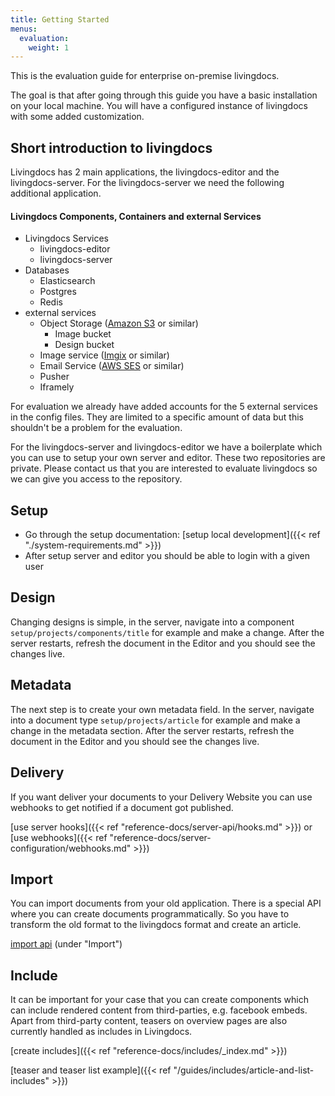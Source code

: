```yaml
---
title: Getting Started
menus:
  evaluation:
    weight: 1
---
```


This is the evaluation guide for enterprise on-premise livingdocs.

The goal is that after going through this guide you have a basic installation on your local machine. You will have a configured instance of livingdocs with some added customization.

## Short introduction to livingdocs
Livingdocs has 2 main applications, the livingdocs-editor and the livingdocs-server. For the livingdocs-server we need the following additional application.

#### Livingdocs Components, Containers and external Services
- Livingdocs Services
  - livingdocs-editor
  - livingdocs-server
- Databases
  - Elasticsearch
  - Postgres
  - Redis
- external services
  - Object Storage ([Amazon S3](https://aws.amazon.com/s3/) or similar)
    - Image bucket
    - Design bucket
  - Image service ([Imgix](https://www.imgix.com/) or similar)
  - Email Service ([AWS SES](https://aws.amazon.com/ses/) or similar)
  - Pusher
  - Iframely

For evaluation we already have added accounts for the 5 external services in the config files. They are limited to a specific amount of data but this shouldn't be a problem for the evaluation.

For the livingdocs-server and livingdocs-editor we have a boilerplate which you can use to setup your own server and editor. These two repositories are private. Please contact us that you are interested to evaluate livingdocs so we can give you access to the repository.

## Setup
- Go through the setup documentation: [setup local development]({{< ref "./system-requirements.md" >}})
- After setup server and editor you should be able to login with a given user

## Design
Changing designs is simple, in the server, navigate into a component `setup/projects/components/title` for example and make a change. After the server restarts, refresh the document in the Editor and you should see the changes live.

## Metadata
The next step is to create your own metadata field. In the server, navigate into a document type `setup/projects/article` for example and make a change in the metadata section. After the server restarts, refresh the document in the Editor and you should see the changes live.

## Delivery
If you want deliver your documents to your Delivery Website you can use webhooks to get notified if a document got published.

[use server hooks]({{< ref "reference-docs/server-api/hooks.md" >}})
or
[use webhooks]({{< ref "reference-docs/server-configuration/webhooks.md" >}})

## Import
You can import documents from your old application. There is a special API where you can create documents programmatically. So you have to transform the old format to the livingdocs format and create an article.

[import api](https://edit.livingdocs.io/public-api) (under "Import")

## Include
It can be important for your case that you can create components which can include rendered content from third-parties, e.g. facebook embeds.
Apart from third-party content, teasers on overview pages are also currently handled as includes in Livingdocs.

[create includes]({{< ref "reference-docs/includes/_index.md" >}})

[teaser and teaser list example]({{< ref "/guides/includes/article-and-list-includes" >}})
